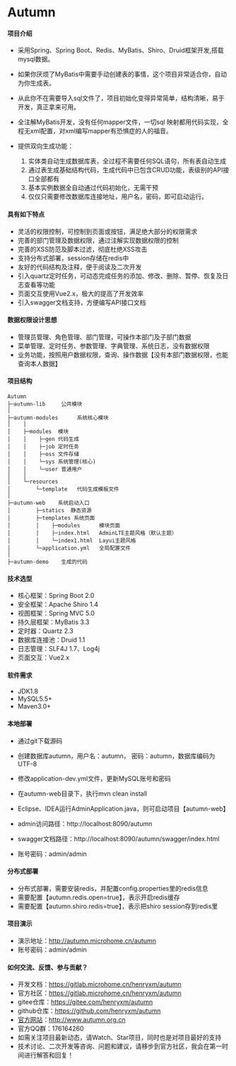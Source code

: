 # Autumn

#### 项目介绍
- 采用Spring、Spring Boot、Redis、MyBatis、Shiro、Druid框架开发,搭载mysql数据。
- 如果你厌烦了MyBatis中需要手动创建表的事情，这个项目非常适合你，自动为你生成表。
- 从此你不在需要导入sql文件了，项目初始化变得异常简单，结构清晰，易于开发，真正拿来可用。
- 全注解MyBatis开发，没有任何mapper文件，一切sql 映射都用代码实现，全程无xml配置，对xml编写mapper有恐惧症的人的福音。

- 提供双向生成功能：
  1. 实体类自动生成数据库表，全过程不需要任何SQL语句，所有表自动生成
  2. 通过表生成基础结构代码，生成代码中已包含CRUD功能，表级别的API接口全部都有
  3. 基本实例数据全自动通过代码初始化，无需干预
  4. 仅仅只需要修改数据库连接地址，用户名，密码，即可启动运行。

#### 具有如下特点
- 灵活的权限控制，可控制到页面或按钮，满足绝大部分的权限需求
- 完善的部门管理及数据权限，通过注解实现数据权限的控制
- 完善的XSS防范及脚本过滤，彻底杜绝XSS攻击
- 支持分布式部署，session存储在redis中
- 友好的代码结构及注释，便于阅读及二次开发
- 引入quartz定时任务，可动态完成任务的添加、修改、删除、暂停、恢复及日志查看等功能
- 页面交互使用Vue2.x，极大的提高了开发效率
- 引入swagger文档支持，方便编写API接口文档


#### 数据权限设计思想
- 管理员管理、角色管理、部门管理，可操作本部门及子部门数据
- 菜单管理、定时任务、参数管理、字典管理、系统日志，没有数据权限
- 业务功能，按照用户数据权限，查询、操作数据【没有本部门数据权限，也能查询本人数据】


#### 项目结构
```
Autumn
├─autumn-lib     公共模块
│ 
├─autumn-modules      系统核心模块
│    │ 
│    ├─modules  模块
│    │    ├─gen 代码生成
│    │    ├─job 定时任务
│    │    ├─oss 文件存储
│    │    └─sys 系统管理(核心)
│    │    └─user 普通用户
│    │ 
│    └─resources 
│        └─template   代码生成模板文件
│
├─autumn-web    系统启动入口
│        ├─statics  静态资源
│        ├─templates 系统页面
│        │    ├─modules      模块页面
│        │    ├─index.html   AdminLTE主题风格（默认主题）
│        │    └─index1.html  Layui主题风格
│        └─application.yml   全局配置文件
│
├─autumn-demo    生成的代码
```

#### 技术选型
- 核心框架：Spring Boot 2.0
- 安全框架：Apache Shiro 1.4
- 视图框架：Spring MVC 5.0
- 持久层框架：MyBatis 3.3
- 定时器：Quartz 2.3
- 数据库连接池：Druid 1.1
- 日志管理：SLF4J 1.7、Log4j
- 页面交互：Vue2.x


#### 软件需求
- JDK1.8
- MySQL5.5+
- Maven3.0+

#### 本地部署
- 通过git下载源码
- 创建数据库autumn，用户名：autumn， 密码：autumn，数据库编码为UTF-8
- 修改application-dev.yml文件，更新MySQL账号和密码
- 在autumn-web目录下，执行mvn clean install

- Eclipse、IDEA运行AdminApplication.java，则可启动项目【autumn-web】
- admin访问路径：http://localhost:8090/autumn
- swagger文档路径：http://localhost:8090/autumn/swagger/index.html
- 账号密码：admin/admin

#### 分布式部署
- 分布式部署，需要安装redis，并配置config.properties里的redis信息
- 需要配置【autumn.redis.open=true】，表示开启redis缓存
- 需要配置【autumn.shiro.redis=true】，表示把shiro session存到redis里

#### 项目演示
- 演示地址：http://autumn.microhome.cn/autumn
- 账号密码：admin/admin


#### 如何交流、反馈、参与贡献？
- 开发文档：https://gitlab.microhome.cn/henryxm/autumn
- 官方社区：https://gitlab.microhome.cn/henryxm/autumn
- gitee仓库：https://gitee.com/henryxm/autumn
- github仓库：https://github.com/henryxm/autumn
- [官方网站](http://www.autumn.org.cn)：http://www.autumn.org.cn   
- 官方QQ群：176164260
- 如需关注项目最新动态，请Watch、Star项目，同时也是对项目最好的支持
- 技术讨论、二次开发等咨询、问题和建议，请移步到官方社区，我会在第一时间进行解答和回复！